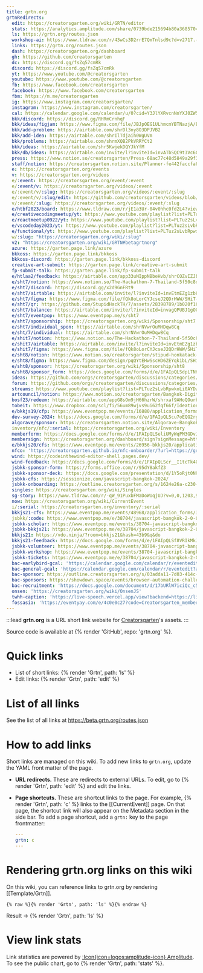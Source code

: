 ```yaml
---
title: grtn.org
grtnRedirects:
  edit: https://creatorsgarten.org/wiki/GRTN/editor
  stats: https://analytics.amplitude.com/share/0739bde215694b80a3685704b0b2e834
  ls: https://grtn.org/routes.json
  workshop-ai: https://www.tldraw.com/r/43wCs3D2rrE7QmTnlsd9c?d=v2717.-309.8855.5376.page
  links: https://grtn.org/routes.json
  dash: https://creatorsgarten.org/dashboard
  gh: https://github.com/creatorsgarten
  dc: https://discord.gg/fsZq57cmRk
  discord: https://discord.gg/fsZq57cmRk
  yt: https://www.youtube.com/@creatorsgarten
  youtube: https://www.youtube.com/@creatorsgarten
  fb: https://www.facebook.com/creatorsgarten
  facebook: https://www.facebook.com/creatorsgarten
  fbm: https://m.me/creatorsgarten
  ig: https://www.instagram.com/creatorsgarten/
  instagram: https://www.instagram.com/creatorsgarten/
  cal: https://calendar.google.com/calendar/u/0?cid=Y3JlYXRvcnNnYXJ0ZW5AZ21haWwuY29t
  bkk/discord: https://discord.gg/RHRmCrnhqF
  bkk/ideas/figjam: https://www.figma.com/file/JBJpOEG1ULhmcmYBTNazjA/Bangkok-Problems-%26-Ideas?node-id=0%3A1&t=YEDxATvWFfHWIq6m-1
  bkk/add-problem: https://airtable.com/shrDl3ny8O3DPJVB2
  bkk/add-idea: https://airtable.com/shrIlTdjaih0WgUVm
  bkk/problems: https://airtable.com/shrmXQB2PkVRRYCt2
  bkk/ideas: https://airtable.com/shr5KwjekDQYJkYfM
  bkk/db/ideas: https://airtable.com/invite/l?inviteId=invATbSQC9t3Vc6CT&inviteToken=870cbaaff21747f4947139974f75072d1f4d2649d2123bcb6ad0ab36d41c7f55
  press: https://www.notion.so/creatorsgarten/Press-68ac77c48d5849a29f32fae307fad0f1
  staff/notion: https://creatorsgarten.notion.site/Planner-fe442faccfa8414389c67872819ada77
  e: https://creatorsgarten.org/events
  v: https://creatorsgarten.org/videos
  e/:event: https://creatorsgarten.org/event/:event
  e/:event/v: https://creatorsgarten.org/videos/:event
  e/:event/v/:slug: https://creatorsgarten.org/videos/:event/:slug
  e/:event/v/:slug/edit: https://github.com/creatorsgarten/videos/blob/main/data/videos/:event/:slug.md?plain=1
  v/:event/:slug: https://creatorsgarten.org/videos/:event/:slug
  e/htbf2023/board: https://www.tldraw.com/r/jE1a3Ur-04v0hhc0fd2L4?viewport=0%2C0%2C1300%2C910&page=page%3Apage
  e/creativecodingmeetup/yt: https://www.youtube.com/playlist?list=PLTuz2sLvbRpy66hP5Cxm9XxSGQBoTULay
  e/reactmeetup0922/yt: https://www.youtube.com/playlist?list=PLTuz2sLvbRpznpYfNIUbUpRyZB9R8198o
  e/vscodeday2023/yt: https://www.youtube.com/playlist?list=PLTuz2sLvbRpxobrOOVPpeW_wGjqRjD8qt
  e/functional/yt: https://www.youtube.com/playlist?list=PLTuz2sLvbRpwx_OwSnTh4tb_RpO3jo39L
  w/:slug: "https://creatorsgarten.org/wiki/:slug"
  v2: "https://creatorsgarten.org/wiki/GRTN#betagrtnorg"
  azure: https://garten.page.link/azure
  bkkoss: https://garten.page.link/bkkoss
  bkkoss-discord: https://garten.page.link/bkkoss-discord
  creative-art-submit: https://garten.page.link/creative-art-submit
  fp-submit-talk: https://garten.page.link/fp-submit-talk
  e/htlaa2/feedback: https://airtable.com/app33uNIppNBbeHvb/shrCOZvIZJb4GCx92
  e/sht7/notion: https://www.notion.so/The-Hackathon-7-Thailand-5f50c8df2af5487f9023ed25735295ef
  e/sht7/discord: https://discord.gg/x2d9GnFRt9
  e/sht7/airtable: https://airtable.com/invite/l?inviteId=invEtmEZg1zb8id9W&inviteToken=e16dd77b6126bd3f558db81a2320c79dddecd50473323438d0110bf03d24a9a2&utm_medium=email&utm_source=product_team&utm_content=transactional-alerts
  e/sht7/figma: https://www.figma.com/file/fQk8oLorCYJcseJ2QDrHWW/SHiT-7?type=design&node-id=70-124&t=NukhZLgVwtKJiMVT-0
  e/sht7/qr: https://github.com/StupidHackTH/7/assets/28398789/1b020f16-dc66-4e8f-8a18-c3c74068c47e
  e/sht7/balance: https://airtable.com/invite/l?inviteId=invagQPUBJ1gO0xGU&inviteToken=24139c32524c7d2b942331f64b3ff2ba03c16e72a0e3229bd5906dc200100b64&utm_medium=email&utm_source=product_team&utm_content=transactional-alerts
  e/sht7/eventpop: https://www.eventpop.me/s/sht7
  e/sht7/sponsorship: https://creatorsgarten.org/wiki/Sponsorship/sht7
  e/sht7/individual_spon: https://airtable.com/shrNVwrOuMHDqw8Cq
  e/sht/7/individual: https://airtable.com/shrNVwrOuMHDqw8Cq
  e/shit7/notion: https://www.notion.so/The-Hackathon-7-Thailand-5f50c8df2af5487f9023ed25735295ef
  e/shit7/airtable: https://airtable.com/invite/l?inviteId=invEtmEZg1zb8id9W&inviteToken=e16dd77b6126bd3f558db81a2320c79dddecd50473323438d0110bf03d24a9a2&utm_medium=email&utm_source=product_team&utm_content=transactional-alerts
  e/shit7/figma: https://www.figma.com/file/fQk8oLorCYJcseJ2QDrHWW/SHiT-7?type=design&node-id=70-124&t=NukhZLgVwtKJiMVT-0
  e/sht8/notion: https://www.notion.so/creatorsgarten/stipud-honkatack-in-thailand-dan-of-smile-farang-took-jai-chob-si-d6b825b1c7de495583da2609893df69c?pvs=4
  e/sht8/figma: https://www.figma.com/design/pqQYtEHwSscHD6ZEYqk1bL/SHiT-8?node-id=0%3A1&t=TH1JcnqCqu8B6upe-1
  e/sht8/sponsor: https://creatorsgarten.org/wiki/Sponsorship/sht8
  e/sht8/sponsor_form: https://docs.google.com/forms/d/e/1FAIpQLSdpLTNH_Sf6SOpnhI70EII5vxRWrk3-UJ0DnrMK5T9Ph3glDA/viewform
  ideas: https://github.com/orgs/creatorsgarten/discussions/categories/event-ideas
  forum: https://github.com/orgs/creatorsgarten/discussions/categories/general
  streams: https://www.youtube.com/playlist?list=PLTuz2sLvbRpwkoLi0AYDwdABU5dhkoGIr
  artcouncil/notion: https://www.notion.so/creatorsgarten/Bangkok-Digital-Youth-Art-Council-690fa6a8d0fe4ef08a9e014f5d16b917
  bosf23/redeem: https://airtable.com/appG8sOm9jH66hzrW/shrxaf9AHoQOurbUt
  tobeit: https://www.dropbox.com/scl/fi/56um89wjvs9ui62fqf66f/Ideation-for-everyone-ToBeIT-Shrink.pdf?rlkey=ws8nj3yv0zgq6ncqdou3nwqxx&dl=0
  e/bkkjs19/cfp: https://www.eventpop.me/events/16880/application_forms/1024/applicants/new
  dev-survey-2024: https://docs.google.com/forms/d/e/1FAIpQLScu7oEQG2rgm67_BzWEcj-NzRNe0Ai3OlejbJh3wJZ2YPQ7kw/viewform?usp=sf_link
  algorave/sponsor: https://creatorsgarten.notion.site/Algorave-Bangkok-2024-Fact-Sheet-Sponsorship-Package-4789a73b7f5c4d68b7052afefadca464
  inventory/nfc/:serial: https://creatorsgarten.org/wiki/Inventory
  memberform: https://docs.google.com/forms/d/e/1FAIpQLSeliUMyWqPM3GDvJGd47CiH4iPr2C9cPAV2CqLuOMa_Cceh7Q/viewform
  membersign: https://creatorsgarten.org/dashboard/sign?signMessage=https://grtn.org/memberform
  e/bkkjs20/cfs: https://www.eventpop.me/events/26956-bkkjs20/application_forms/1844/applicants/new
  nfco: 'https://creatorsgarten.github.io/nfc-onboarder/?url=https://grtn.org/inventory/nfc/{sn}'
  wind: https://codeinthewind-editor-shell.pages.dev/
  wind-feedback: https://docs.google.com/forms/d/e/1FAIpQLScr__I1tcTk4OB2Bmxjw3QGyYxXtXRjjdVpAcFCWZ095ZE8qg/viewform?usp=sf_link
  jsbkk-sponsor-form: https://forms.office.com/r/95dY8akfZ3
  jsbkk-sponsor-deck: https://docs.google.com/presentation/d/1Y5oRjt0N93Yyx8Elbjh2PjuZZK1lTUHFtTBoIm1L-Dw/edit?usp=sharing
  jsbkk-cfs: https://sessionize.com/javascript-bangkok-2024/
  jsbkk-onboarding: https://outline.creatorsgarten.org/s/1624e26a-c230-4f5b-9fb0-e9214e5384ae
  singles: https://creatorsgarten.org/wiki/Singles
  sg-story: https://www.tldraw.com/r/-qW_91PuxbFMaDoWUqjUJ?v=0,0,1203,910&p=wS6uHF657Yy8Ia8hZh74D
  now: https://creatorsgarten.org/wiki/CurrentEvent
  i/:serial: https://creatorsgarten.org/inventory/:serial
  bkkjs21-cfs: https://www.eventpop.me/events/48968/application_forms/3230/applicants/new
  jsbkk/:code: https://www.eventpop.me/e/38704/javascript-bangkok-2-0-0?utf8=%E2%9C%93&discount_code=:code
  jsbkk-scholar: https://www.eventpop.me/events/38704-javascript-bangkok-2-0-0/application_forms/3527/applicants/new
  jsbkk-bkkjs21: https://www.eventpop.me/e/38704/javascript-bangkok-2-0-0?discount_code=OXZWUP7LDTSK
  bkkjs21: https://vdo.ninja/?room=bkkjs21&hash=43b9&q&do
  bkkjs21-feedback: https://docs.google.com/forms/d/e/1FAIpQLSf8VRIkMkJQr2SOG2IPab8U7ldCuSTZV_4Kz9bQM6C6Lna2NQ/viewform
  jsbkk-volunteer: https://www.eventpop.me/events/38704-javascript-bangkok-2-0-0/application_forms/3956/applicants/new?token=NC23UVDXDZENXUGQ
  jsbkk-workshop: https://www.eventpop.me/events/38704-javascript-bangkok-2-0-0/add_on_tickets
  jsbkk-tickets: https://www.eventpop.me/e/38704/javascript-bangkok-2-0-0
  bac-earlybird-gcal: 'https://calendar.google.com/calendar/r/eventedit?action=TEMPLATE&dates=20241109T150000Z%2F20241109T150001Z&stz=Asia/Bangkok&etz=Asia/Bangkok&details=https://www.eventpop.me/s/browser-automation-challenges&location=&text=%E0%B8%81%E0%B8%94%E0%B8%9A%E0%B8%B1%E0%B8%95%E0%B8%A3%20Browser%20automation%20challenges%20-%20Observers%20(early%20bird)'
  bac-general-gcal: 'https://calendar.google.com/calendar/r/eventedit?action=TEMPLATE&dates=20241112T130000Z%2F20241112T130001Z&stz=Asia/Bangkok&etz=Asia/Bangkok&details=https://www.eventpop.me/s/browser-automation-challenges&location=&text=%E0%B8%81%E0%B8%94%E0%B8%9A%E0%B8%B1%E0%B8%95%E0%B8%A3%20Browser%20automation%20challenges%20-%20General%20batch'
  bac-sponsor: https://outline.creatorsgarten.org/s/03adda11-7d03-414c-8eb4-6b6bcb3f2c20
  bac-sponsors: https://showdown.space/events/browser-automation-challenges/#sponsor-details
  bac-recruitment: 'https://docs.google.com/document/d/17bURlW7iciQc_c51-nwEQxtSeQqMQt8GGvAy7R0VEQ0/edit?usp=sharing'
  onsen: 'https://creatorsgarten.org/wiki/OnsenJS'
  twhh-caption: 'https://live-speech.vercel.app/view?backend=https://live-speech.lab.spacet.me&room=0193aa9b-6028-71d9-9b92-bf37d9ed63c5'
  fossasia: 'https://eventyay.com/e/4c0e0c27?code=Creatorsgarten_members'
---
```


:::lead
**grtn.org** is a URL short link website for [Creatorsgarten](https://creatorsgarten.org)'s assets.
:::

Source code is available at {% render 'GitHub', repo: 'grtn.org' %}.

# Quick links

- List of short links: {% render 'Grtn', path: 'ls' %}
- Edit links: {% render 'Grtn', path: 'edit' %}

# List of all links

See the list of all links at <https://beta.grtn.org/routes.json>

# How to add links

Short links are managed on this wiki. To add new links to `grtn.org`, update the YAML front matter of the page.

- **URL redirects.** These are redirects to external URLs. To edit, go to {% render 'Grtn', path: 'edit' %} and edit the links.

- **Page shortcuts.** These are shortcut links to the page. For example, {% render 'Grtn', path: 'c' %} links to the [[CurrentEvent]] page. On that page, the shortcut link will also appear on the Metadata section in the side bar. To add a page shortcut, add a `grtn:` key to the page frontmatter:

  ```yaml
  ---
  grtn: c
  ---
  ```

# Rendering grtn.org links on this wiki

On this wiki, you can reference links to grtn.org by rendering [[Template/Grtn]].

```
{% raw %}{% render 'Grtn', path: 'ls' %}{% endraw %}
```

Result &rarr; {% render 'Grtn', path: 'ls' %}

# View link stats

Link statistics are powered by [:Icon{icon=logos:amplitude-icon} Amplitude](https://amplitude.com/).
To see the public chart, go to {% render 'Grtn', path: 'stats' %}.
